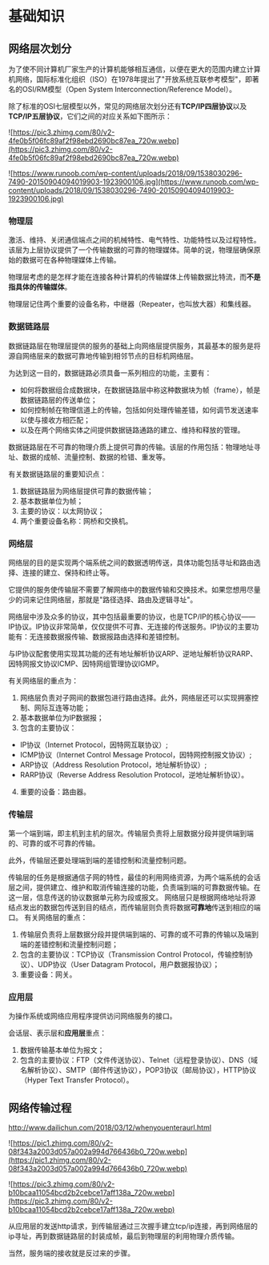 # 基础知识

## 网络层次划分
为了使不同计算机厂家生产的计算机能够相互通信，以便在更大的范围内建立计算机网络，国际标准化组织（ISO）在1978年提出了"开放系统互联参考模型"，即著名的OSI/RM模型（Open System Interconnection/Reference Model）。

除了标准的OSI七层模型以外，常见的网络层次划分还有**TCP/IP四层协议**以及**TCP/IP五层协议**，它们之间的对应关系如下图所示：

![https://pic3.zhimg.com/80/v2-4fe0b5f06fc89af2f98ebd2690bc87ea_720w.webp](https://pic3.zhimg.com/80/v2-4fe0b5f06fc89af2f98ebd2690bc87ea_720w.webp)

![https://www.runoob.com/wp-content/uploads/2018/09/1538030296-7490-20150904094019903-1923900106.jpg](https://www.runoob.com/wp-content/uploads/2018/09/1538030296-7490-20150904094019903-1923900106.jpg)

### 物理层
激活、维持、关闭通信端点之间的机械特性、电气特性、功能特性以及过程特性。该层为上层协议提供了一个传输数据的可靠的物理媒体。简单的说，物理层确保原始的数据可在各种物理媒体上传输。

物理层考虑的是怎样才能在连接各种计算机的传输媒体上传输数据比特流，而**不是指具体的传输媒体**。

物理层记住两个重要的设备名称，中继器（Repeater，也叫放大器）和集线器。
### 数据链路层
数据链路层在物理层提供的服务的基础上向网络层提供服务，其最基本的服务是将源自网络层来的数据可靠地传输到相邻节点的目标机网络层。

为达到这一目的，数据链路必须具备一系列相应的功能，主要有：
- 如何将数据组合成数据块，在数据链路层中称这种数据块为帧（frame），帧是数据链路层的传送单位；
- 如何控制帧在物理信道上的传输，包括如何处理传输差错，如何调节发送速率以使与接收方相匹配；
- 以及在两个网络实体之间提供数据链路通路的建立、维持和释放的管理。

数据链路层在不可靠的物理介质上提供可靠的传输。该层的作用包括：物理地址寻址、数据的成帧、流量控制、数据的检错、重发等。

有关数据链路层的重要知识点：
1. 数据链路层为网络层提供可靠的数据传输；
2. 基本数据单位为帧；
3. 主要的协议：以太网协议；
4. 两个重要设备名称：网桥和交换机。
### 网络层
网络层的目的是实现两个端系统之间的数据透明传送，具体功能包括寻址和路由选择、连接的建立、保持和终止等。

它提供的服务使传输层不需要了解网络中的数据传输和交换技术。如果您想用尽量少的词来记住网络层，那就是"路径选择、路由及逻辑寻址"。

网络层中涉及众多的协议，其中包括最重要的协议，也是TCP/IP的核心协议——IP协议。IP协议非常简单，仅仅提供不可靠、无连接的传送服务。IP协议的主要功能有：无连接数据报传输、数据报路由选择和差错控制。

与IP协议配套使用实现其功能的还有地址解析协议ARP、逆地址解析协议RARP、因特网报文协议ICMP、因特网组管理协议IGMP。

有关网络层的重点为：
1. 网络层负责对子网间的数据包进行路由选择。此外，网络层还可以实现拥塞控制、网际互连等功能；
2. 基本数据单位为IP数据报；
3. 包含的主要协议：
- IP协议（Internet Protocol，因特网互联协议）;
- ICMP协议（Internet Control Message Protocol，因特网控制报文协议）;
- ARP协议（Address Resolution Protocol，地址解析协议）;
- RARP协议（Reverse Address Resolution Protocol，逆地址解析协议）。
4. 重要的设备：路由器。
### 传输层
第一个端到端，即主机到主机的层次。传输层负责将上层数据分段并提供端到端的、可靠的或不可靠的传输。

此外，传输层还要处理端到端的差错控制和流量控制问题。

传输层的任务是根据通信子网的特性，最佳的利用网络资源，为两个端系统的会话层之间，提供建立、维护和取消传输连接的功能，负责端到端的可靠数据传输。在这一层，信息传送的协议数据单元称为段或报文。 网络层只是根据网络地址将源结点发出的数据包传送到目的结点，而传输层则负责将数据**可靠地**传送到相应的端口。 有关网络层的重点：

1. 传输层负责将上层数据分段并提供端到端的、可靠的或不可靠的传输以及端到端的差错控制和流量控制问题；
2. 包含的主要协议：TCP协议（Transmission Control Protocol，传输控制协议）、UDP协议（User Datagram Protocol，用户数据报协议）；
3. 重要设备：网关。
### 应用层
为操作系统或网络应用程序提供访问网络服务的接口。

会话层、表示层和**应用层**重点：
1. 数据传输基本单位为报文；
2. 包含的主要协议：FTP（文件传送协议）、Telnet（远程登录协议）、DNS（域名解析协议）、SMTP（邮件传送协议），POP3协议（邮局协议），HTTP协议（Hyper Text Transfer Protocol）。


## 网络传输过程
http://www.dailichun.com/2018/03/12/whenyouenteraurl.html

![https://pic1.zhimg.com/80/v2-08f343a2003d057a002a994d766436b0_720w.webp](https://pic1.zhimg.com/80/v2-08f343a2003d057a002a994d766436b0_720w.webp)

![https://pic3.zhimg.com/80/v2-b10bcaa11054bcd2b2cebce17aff138a_720w.webp](https://pic3.zhimg.com/80/v2-b10bcaa11054bcd2b2cebce17aff138a_720w.webp)

从应用层的发送http请求，到传输层通过三次握手建立tcp/ip连接，再到网络层的ip寻址，再到数据链路层的封装成帧，最后到物理层的利用物理介质传输。

当然，服务端的接收就是反过来的步骤。